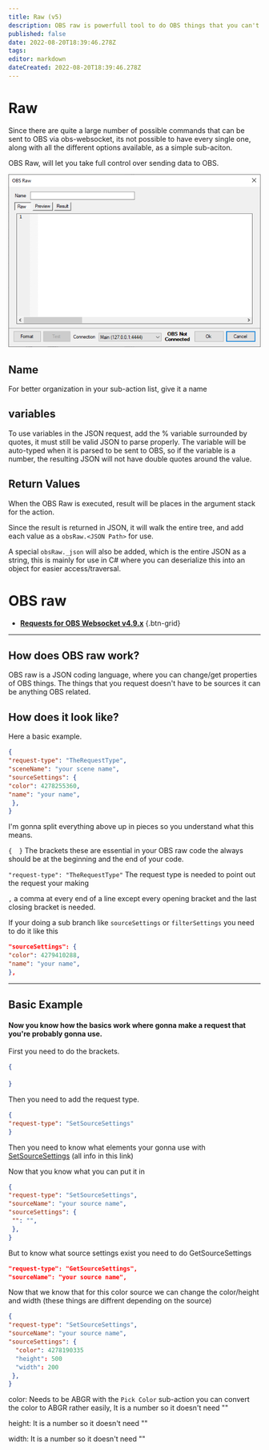 ```yaml
---
title: Raw (v5)
description: OBS raw is powerfull tool to do OBS things that you can't do in regular sub-actions.
published: false
date: 2022-08-20T18:39:46.278Z
tags: 
editor: markdown
dateCreated: 2022-08-20T18:39:46.278Z
---
```


# Raw

Since there are quite a large number of possible commands that can be sent to OBS via obs-websocket, its not possible to have every single one, along with all the different options available, as a simple sub-aciton.

OBS Raw, will let you take full control over sending data to OBS.

![sub-action-obs-raw-001.png](/sub-action-obs-raw-001.png)

## Name
For better organization in your sub-action list, give it a name

## variables
To use variables in the JSON request, add the % variable surrounded by quotes, it must still be valid JSON to parse properly.  The variable will be auto-typed when it is parsed to be sent to OBS, so if the variable is a number, the resulting JSON will not have double quotes around the value.

## Return Values
When the OBS Raw is executed, result will be places in the argument stack for the action.

Since the result is returned in JSON, it will walk the entire tree, and add each value as a `obsRaw.<JSON Path>` for use.

A special `obsRaw._json` will also be added, which is the entire JSON as a string, this is mainly for use in C# where you can deserialize this into an object for easier access/traversal.



# OBS raw
* [<i class="mdi mdi-github"></i>**Requests for OBS Websocket v4.9.x**](https://github.com/obsproject/obs-websocket/blob/4.x-compat/docs/generated/protocol.md#requests) 
{.btn-grid}

---

## How does OBS raw work?

OBS raw is a JSON coding language, where you can change/get properties of OBS things. The things that you request doesn't have to be sources it can be anything OBS related.

## How does it look like?

Here a basic example.

```json
{
"request-type": "TheRequestType",
"sceneName": "your scene name",
"sourceSettings": {
"color": 4278255360,
"name": "your name",
 },
}
```

I'm gonna split everything above up in pieces so you understand what this means.

`{  }` The brackets these are essential in your OBS raw code the always should be at the beginning and the end of your code.

`"request-type": "TheRequestType"` The request type is needed to point out the request your making

`,` a comma at every end of a line except every opening bracket and the last closing bracket is needed.

If your doing a sub branch like `sourceSettings` or `filterSettings` you need to do it like this

```json
"sourceSettings": {
"color": 4279410288,
"name": "your name",
},
```
---

## Basic Example
#### Now you know how the basics work where gonna make a request that you're probably gonna use.

First you need to do the brackets.

```json
{

}
```

Then you need to add the request type.


```json
{
"request-type": "SetSourceSettings"
}
```

Then you need to know what elements your gonna use with [SetSourceSettings](https://github.com/obsproject/obs-websocket/blob/4.x-current/docs/generated/protocol.md#setsourcesettings) (all info in this link)

Now that you know what you can put it in

```json
{
"request-type": "SetSourceSettings",
"sourceName": "your source name",
"sourceSettings": {
 "": "",
 },
}
```

But to know what source settings exist you need to do GetSourceSettings

```json
"request-type": "GetSourceSettings",
"sourceName": "your source name",
```

Now that we know that for this color source we can change the color/height and width (these things are diffrent depending on the source)

```json
{
"request-type": "SetSourceSettings",
"sourceName": "your source name",
"sourceSettings": {
  "color": 4278190335
  "height": 500
  "width": 200
 },
}
```
color: Needs to be ABGR with the `Pick Color` sub-action you can convert the color to ABGR rather easily, It is a number so it doesn't need ""

height: It is a number so it doesn't need ""

width: It is a number so it doesn't need ""